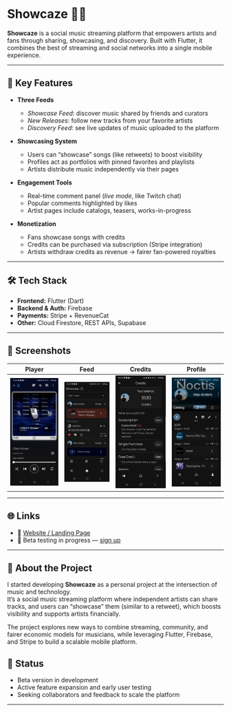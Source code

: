 # Showcaze 🎵📱

**Showcaze** is a social music streaming platform that empowers artists and fans through sharing, showcasing, and discovery. 
Built with Flutter, it combines the best of streaming and social networks into a single mobile experience.  

---

## 🚀 Key Features
- **Three Feeds**  
  - *Showcase Feed*: discover music shared by friends and curators  
  - *New Releases*: follow new tracks from your favorite artists  
  - *Discovery Feed*: see live updates of music uploaded to the platform  

- **Showcasing System**  
  - Users can “showcase” songs (like retweets) to boost visibility  
  - Profiles act as portfolios with pinned favorites and playlists  
  - Artists distribute music independently via their pages  

- **Engagement Tools**  
  - Real-time comment panel (*live mode*, like Twitch chat)  
  - Popular comments highlighted by likes  
  - Artist pages include catalogs, teasers, works-in-progress  

- **Monetization**  
  - Fans showcase songs with credits  
  - Credits can be purchased via subscription (Stripe integration)  
  - Artists withdraw credits as revenue → fairer fan-powered royalties  
---

## 🛠️ Tech Stack
- **Frontend:** Flutter (Dart)  
- **Backend & Auth:** Firebase  
- **Payments:** Stripe + RevenueCat  
- **Other:** Cloud Firestore, REST APIs, Supabase

---

## 📸 Screenshots

| Player | Feed | Credits | Profile |
|-------|------|--------|---------|
| ![](assets/screenshot1.jpeg) | ![](assets/screenshot2.jpeg) | ![](assets/screenshot3.jpeg) | ![](assets/screenshot4.jpeg) |

---

## 🌐 Links
- 🔗 [Website / Landing Page](https://info.showcaze.app)  
- 📱 Beta testing in progress — [sign up](https://showcaze.app)  

---

## 📌 About the Project
I started developing **Showcaze** as a personal project at the intersection of music and technology.  
It’s a social music streaming platform where independent artists can share tracks, and users can “showcase” them (similar to a retweet), which boosts visibility and supports artists financially.  

The project explores new ways to combine streaming, community, and fairer economic models for musicians, while leveraging Flutter, Firebase, and Stripe to build a scalable mobile platform.

## 📌 Status
- Beta version in development  
- Active feature expansion and early user testing  
- Seeking collaborators and feedback to scale the platform 


---

